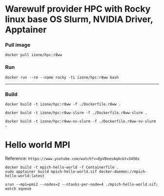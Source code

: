 Warewulf provider HPC with Rocky linux base OS
Slurm, NVIDIA Driver, Apptainer
=================================

### Pull image
```
docker pull izone/hpc:r8ww
```

### Run
```
docker run --rm --name rocky -ti izone/hpc:r8ww bash
```

-----
### Build
```
docker build -t izone/hpc:r8ww -f ./Dockerfile.r8ww .
```
```
docker build -t izone/hpc:r8ww-slurm -f ./Dockerfile.r8ww-slurm .
```
```
docker build -t izone/hpc:r8ww-nv-slurm -f ./Dockerfile.r8ww-nv-slurm .
```

Hello world MPI
===============

Reference: `https://www.youtube.com/watch?v=EpVDeesAq4c&t=3456s`

```
docker build -t mpich-hello-world -f Containerfile .
sudo apptainer build mpich-hello-world.sif docker-daemon://mpich-hello-world:latest
```
```
srun --mpi=pmi2 --nodes=2 --ntasks-per-node=4 ./mpich-hello-world.sif; watch squeue
```
